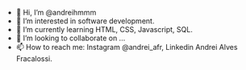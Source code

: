 - 👋 Hi, I’m @andreihmmm
- 👀 I’m interested in software development.
- 🌱 I’m currently learning HTML, CSS, Javascript, SQL.
- 💞️ I’m looking to collaborate on ...
- 📫 How to reach me: Instagram @andrei_afr, Linkedin Andrei Alves Fracalossi.

<!---
andreihmmm/andreihmmm is a ✨ special ✨ repository because its `README.md` (this file) appears on your GitHub profile.
You can click the Preview link to take a look at your changes.
--->
